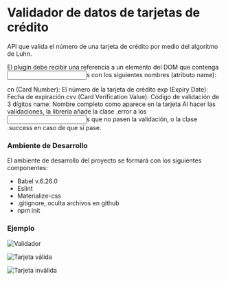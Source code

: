 # Validador de datos de tarjetas de crédito

API que valida el número de una tarjeta de crédito por medio del algoritmo de Luhn.

El plugin debe recibir una referencia a un elemento del DOM que contenga <input>s con los siguientes nombres (atributo name):

cn (Card Number): El número de la tarjeta de crédito
exp (Expiry Date): Fecha de expiración
cvv (Card Verification Value): Código de validación de 3 dígitos
name: Nombre completo como aparece en la tarjeta
Al hacer las validaciones, la librería añade la clase .error a los <input>s que no pasen la validación, o la clase .success en caso de que sí pase.


### Ambiente de Desarrollo

El ambiente de desarrollo del proyecto se formará con los siguientes componentes:

- Babel v.6.26.0
- Eslint 
- Materialize-css
- .gitignore, oculta archivos en github
- npm init

### Ejemplo

![Validador](http://drive.google.com/uc?export=view&id=1aG2n-ngG_BMFNHVnn9viVQrOC-gI8com)

![Tarjeta válida](http://drive.google.com/uc?export=view&id=1i7yX97wjcx0-siusTrYdGbGfDqH9KBoe)

![Tarjeta inválida](http://drive.google.com/uc?export=view&id=1mwA91zDktgfcNVeTl_sv1Ldvcscau-7a)

